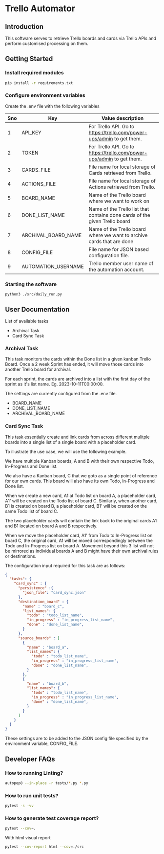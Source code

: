 # Trello Automator


## Introduction

This software serves to retrieve Trello boards and cards via Trello APIs and perform customised processing on them.

## Getting Started

### Install required modules

```bash
pip install -r requirements.txt
```

### Configure environment variables

Create the .env file with the following variables

|Sno|Key|Value description|
|---|---|---|
|1|API_KEY|For Trello API. Go to https://trello.com/power-ups/admin to get them.|
|2|TOKEN|For Trello API. Go to https://trello.com/power-ups/admin to get them.|
|3|CARDS_FILE|File name for local storage of Cards retrieved from Trello.|
|4|ACTIONS_FILE|File name for local storage of Actions retrieved from Trello.|
|5|BOARD_NAME|Name of the Trello board where we want to work on|
|6|DONE_LIST_NAME|Name of the Trello list that contains done cards of the given Trello board|
|7|ARCHIVAL_BOARD_NAME|Name of the Trello board where we want to archive cards that are done|
|8|CONFIG_FILE|File name for JSON based configuration file.|
|9|AUTOMATION_USERNAME|Trello member user name of the automation account.|


### Starting the software

```
python3 ./src/daily_run.py
```

## User Documentation

List of available tasks
- Archival Task
- Card Sync Task

### Archival Task

This task monitors the cards within the Done list in a given kanban Trello Board.
Once a 2 week Sprint has ended, it will move those cards into another Trello board for archival.

For each sprint, the cards are archived into a list with the first day of the sprint as it's list name. Eg. 2023-10-11T00:00:00.

The settings are currently configured from the .env file.

 - BOARD_NAME
 - DONE_LIST_NAME
 - ARCHIVAL_BOARD_NAME

### Card Sync Task

This task essentially create and link cards from across different mulitple boards into a single list of a single board with a placeholder card.

To illustrate the use case, we will use the following example.

We have multiple Kanban boards, A and B with their own respective Todo, In-Progress and Done list.

We also have a Kanban board, C that we goto as a single point of reference for our own cards. This board will also have its own Todo, In-Progress and Done list.

When we create a new card, A1 at Todo list on board A, a placeholder card, A1' will be created on the Todo list of board C.
Similarly, when another card, B1 is created on board B, a placeholder card, B1' will be created on the same Todo list of board C.

The two placeholder cards will contain the link back to the original cards A1 and B1 located on board A and B respectively.

When we move the placeholder card, A1' from Todo to In-Progress list on board C, the original card, A1 will be moved correspondingly between the Todo and In-Progress list on board A. Movement beyond this 3 list will not be mirrored as individual boards A and B might have their own archival rules or destinations.

The configuration input required for this task are as follows:

```JSON
{
  "tasks": {
    "card_sync" : {
      "persistence" :{
        "json_file": "card_sync.json"
      },
      "destination_board" : {
        "name" : "board_c",
        "list_names": {
          "todo" : "todo_list_name",
          "in_progress" : "in_progress_list_name",
          "done" : "done_list_name",
        }
      },
      "source_boards" : [
        {
          "name" : "board_a",
          "list_names": {
            "todo" : "todo_list_name",
            "in_progress" : "in_progress_list_name",
            "done" : "done_list_name",
          }
        },
        {
          "name" : "board_b",
          "list_names": {
            "todo" : "todo_list_name",
            "in_progress" : "in_progress_list_name",
            "done" : "done_list_name",
          }
        }
      ]
    }
  }
}
```

These settings are to be added to the JSON config file specified by the environment variable, CONFIG_FILE.

## Developer FAQs

### How to running Linting?

```bash
autopep8 --in-place -r tests/*.py *.py
```

### How to run unit tests?

```bash
pytest -s -vv
```

### How to generate test coverage report?

```bash
pytest --cov=.
```

With html visual report

```bash
pytest --cov-report html --cov=./src
```